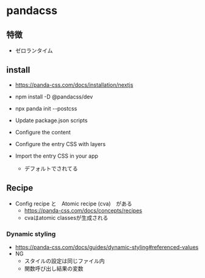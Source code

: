 # pandacss

## 特徴
- ゼロランタイム

## install
- https://panda-css.com/docs/installation/nextjs

- npm install -D @pandacss/dev
- npx panda init --postcss
- Update package.json scripts
- Configure the content
- Configure the entry CSS with layers
- Import the entry CSS in your app
    - デフォルトでされてる

## Recipe
- Config recipe	と　Atomic recipe (cva)　がある
    - https://panda-css.com/docs/concepts/recipes
    - cvaはatomic classesが生成される

### Dynamic styling
- https://panda-css.com/docs/guides/dynamic-styling#referenced-values
- NG
    - スタイルの設定は同じファイル内
    - 関数呼び出し結果の変数
